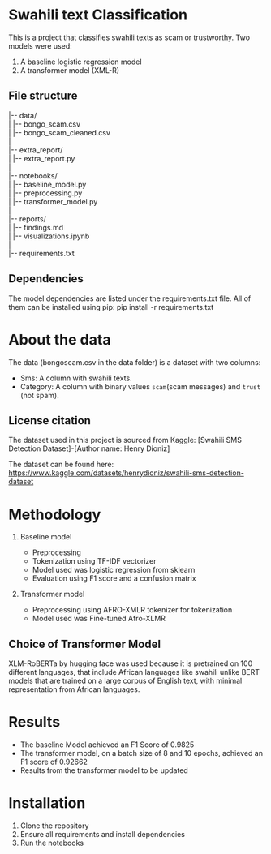 # Swahili text Classification
This is a project that classifies swahili texts as scam or trustworthy. Two models were used:
1. A baseline logistic regression model
2. A transformer model (XML-R)

## File structure
|-- data/<br>
|   |-- bongo_scam.csv<br>
|   |-- bongo_scam_cleaned.csv<br>
|<br>
|-- extra_report/<br>
|   |-- extra_report.py<br>
|<br>
|-- notebooks/<br>
|   |-- baseline_model.py<br>
|   |-- preprocessing.py<br>
|   |-- transformer_model.py<br>
|<br>
|-- reports/<br>
|   |-- findings.md<br>
|   |-- visualizations.ipynb<br>
|<br>
|-- requirements.txt<br>


## Dependencies
The model dependencies are listed under the requirements.txt file. All of them can be installed using pip:
pip install -r requirements.txt

# About the data
The data (bongoscam.csv in the data folder) is a dataset with two columns:
- Sms: A column with swahili texts.
- Category: A column with binary values `scam`(scam messages) and `trust` (not spam).

## License citation
The dataset used in this project is sourced from Kaggle:
[Swahili SMS Detection Dataset]-[Author name: Henry Dioniz]

The dataset can be found here: https://www.kaggle.com/datasets/henrydioniz/swahili-sms-detection-dataset

# Methodology
1. Baseline model
   - Preprocessing
   - Tokenization using TF-IDF vectorizer
   - Model used was logistic regression from sklearn
   - Evaluation using F1 score and a confusion matrix
    
2. Transformer model
   - Preprocessing using AFRO-XMLR tokenizer for tokenization
   - Model used was Fine-tuned Afro-XLMR

## Choice of Transformer Model
XLM-RoBERTa by hugging face was used because it is pretrained on 100 different languages, that include African languages like swahili unlike BERT models that are trained on a large corpus of English text, with minimal representation from African languages.

# Results
- The baseline Model achieved an F1 Score of 0.9825
- The transformer model, on a batch size of 8 and 10 epochs, achieved an F1 score of 0.92662
- Results from the transformer model to be updated

# Installation
1. Clone the repository
2. Ensure all requirements and install dependencies
4. Run the notebooks
